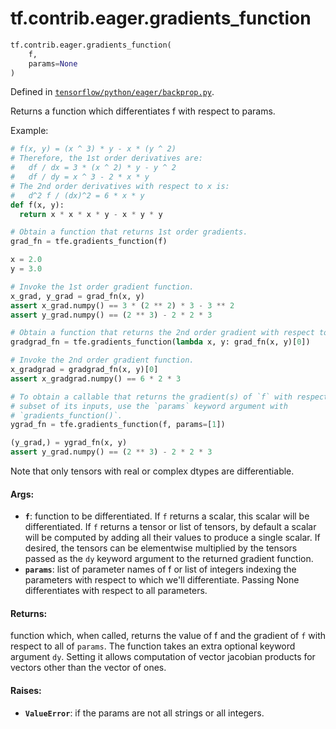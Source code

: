 <div itemscope itemtype="http://developers.google.com/ReferenceObject">
<meta itemprop="name" content="tf.contrib.eager.gradients_function" />
<meta itemprop="path" content="Stable" />
</div>

# tf.contrib.eager.gradients_function

``` python
tf.contrib.eager.gradients_function(
    f,
    params=None
)
```



Defined in [`tensorflow/python/eager/backprop.py`](/code/stable/tensorflow/python/eager/backprop.py).

Returns a function which differentiates f with respect to params.

Example:
```python
# f(x, y) = (x ^ 3) * y - x * (y ^ 2)
# Therefore, the 1st order derivatives are:
#   df / dx = 3 * (x ^ 2) * y - y ^ 2
#   df / dy = x ^ 3 - 2 * x * y
# The 2nd order derivatives with respect to x is:
#   d^2 f / (dx)^2 = 6 * x * y
def f(x, y):
  return x * x * x * y - x * y * y

# Obtain a function that returns 1st order gradients.
grad_fn = tfe.gradients_function(f)

x = 2.0
y = 3.0

# Invoke the 1st order gradient function.
x_grad, y_grad = grad_fn(x, y)
assert x_grad.numpy() == 3 * (2 ** 2) * 3 - 3 ** 2
assert y_grad.numpy() == (2 ** 3) - 2 * 2 * 3

# Obtain a function that returns the 2nd order gradient with respect to x.
gradgrad_fn = tfe.gradients_function(lambda x, y: grad_fn(x, y)[0])

# Invoke the 2nd order gradient function.
x_gradgrad = gradgrad_fn(x, y)[0]
assert x_gradgrad.numpy() == 6 * 2 * 3

# To obtain a callable that returns the gradient(s) of `f` with respect to a
# subset of its inputs, use the `params` keyword argument with
# `gradients_function()`.
ygrad_fn = tfe.gradients_function(f, params=[1])

(y_grad,) = ygrad_fn(x, y)
assert y_grad.numpy() == (2 ** 3) - 2 * 2 * 3
```

Note that only tensors with real or complex dtypes are differentiable.

#### Args:

* <b>`f`</b>: function to be differentiated. If `f` returns a scalar, this scalar will
    be differentiated. If `f` returns a tensor or list of tensors, by default
    a scalar will be computed by adding all their values to produce a single
    scalar. If desired, the tensors can be elementwise multiplied by the
    tensors passed as the `dy` keyword argument to the returned gradient
    function.
* <b>`params`</b>: list of parameter names of f or list of integers indexing the
    parameters with respect to which we'll differentiate. Passing None
    differentiates with respect to all parameters.


#### Returns:

function which, when called, returns the value of f and the gradient
of `f` with respect to all of `params`. The function takes an extra optional
keyword argument `dy`. Setting it allows computation of vector jacobian
products for vectors other than the vector of ones.


#### Raises:

* <b>`ValueError`</b>: if the params are not all strings or all integers.